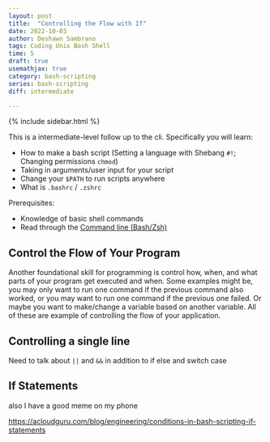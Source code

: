```yaml
---
layout: post
title:  "Controlling the Flow with If"
date: 2022-10-03
author: Deshawn Sambrano
tags: Coding Unix Bash Shell
time: 5
draft: true
usemathjax: true
category: bash-scripting
series: bash-scripting
diff: intermediate

---
```


{% include sidebar.html %}

<section class="takeaways">

This is a intermediate-level follow up to the cli. Specifically you will learn:
- How to make a bash script (Setting a language with Shebang `#!`; Changing permissions `chmod`)
- Taking in arguments/user input for your script
- Change your `$PATH` to run scripts anywhere
- What is `.bashrc` / `.zshrc`

Prerequisites:

- Knowledge of basic shell commands 
- Read through the [Command line (Bash/Zsh)](cli.md)

</section>

## Control the Flow of Your Program

Another foundational skill for programming is control how, when, and what parts of your program get executed and when.
Some examples might be, you may only want to run one command if the previous command also worked, or you may want to run one command if the previous one failed.
Or maybe you want to make/change a variable based on another variable.
All of these are example of controlling the flow of your application.

## Controlling a single line

Need to talk about `||` and `&&` in addition to if else and switch case


## If Statements
also I have a good meme on my phone


https://acloudguru.com/blog/engineering/conditions-in-bash-scripting-if-statements
